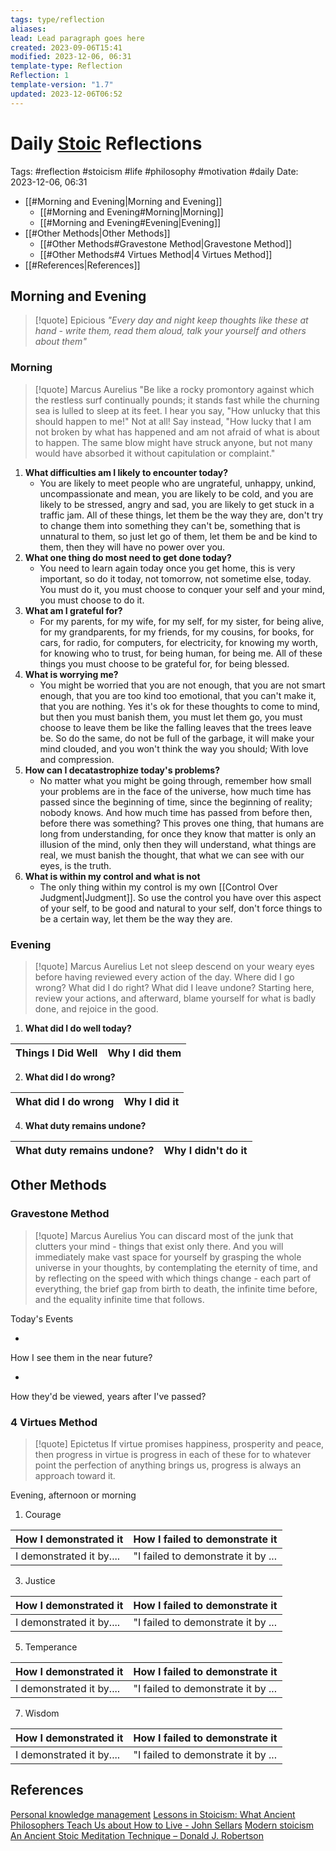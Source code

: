 ```yaml
---
tags: type/reflection
aliases: 
lead: Lead paragraph goes here
created: 2023-09-06T15:41
modified: 2023-12-06, 06:31
template-type: Reflection
Reflection: 1
template-version: "1.7"
updated: 2023-12-06T06:52
---
```



# Daily [Stoic](../SLIP-BOX/Stoicism.md) Reflections

Tags:  #reflection #stoicism #life #philosophy #motivation #daily 
Date: 2023-12-06, 06:31

- [[#Morning and Evening|Morning and Evening]]
	- [[#Morning and Evening#Morning|Morning]]
	- [[#Morning and Evening#Evening|Evening]]
- [[#Other Methods|Other Methods]]
	- [[#Other Methods#Gravestone Method|Gravestone Method]]
	- [[#Other Methods#4 Virtues Method|4 Virtues Method]]
- [[#References|References]]


## Morning and Evening

> [!quote] Epicious 
> _"Every day and night keep thoughts like these at hand - write them, read them aloud, talk your yourself and others about them"_

### Morning

> [!quote] Marcus Aurelius
> "Be like a rocky promontory against which the restless surf continually pounds; it stands fast while the churning sea is lulled to sleep at its feet. I hear you say, "How unlucky that this should happen to me!" Not at all! Say instead, "How lucky that I am not broken by what has happened and am not afraid of what is about to happen. The same blow might have struck anyone, but not many would have absorbed it without capitulation or complaint."

1. **What difficulties am I likely to encounter today?**
	- You are likely to meet people who are ungrateful, unhappy, unkind, uncompassionate and mean, you are likely to be cold, and you are likely to be stressed, angry and sad, you are likely to get stuck in a traffic jam. All of these things, let them be the way they are, don't try to change them into something they can't be, something that is unnatural to them, so just let go of them, let them be and be kind to them, then they will have no power over you. 
2. **What one thing do most need to get done today?**
	- You need to learn again today once you get home, this is very important, so do it today, not tomorrow, not sometime else, today. You must do it, you must choose to conquer your self and your mind, you must choose to do it.
1. **What am I grateful for?**
	- For my parents, for my wife, for my self, for my sister, for being alive, for my grandparents, for my friends, for my cousins, for books, for cars, for radio, for computers, for electricity, for knowing my worth, for knowing who to trust, for being human, for being me. All of these things you must choose to be grateful for, for being blessed.
2. **What is worrying me?**
	- You might be worried that you are not enough, that you are not smart enough, that you are too kind too emotional, that you can't make it, that you are nothing. Yes it's ok for these thoughts to come to mind, but then you must banish them, you must let them go, you must choose to leave them be like the falling leaves that the trees leave be. So do the same, do not be full of the garbage, it will make your mind clouded, and you won't think the way you should; With love and compression.
1. **How can I decatastrophize today's problems?**
	- No matter what you might be going through, remember how small your problems are in the face of the universe, how much time has passed since the beginning of time, since the beginning of reality; nobody knows. And how much time has passed from before then, before there was something? This proves one thing, that humans are long from understanding, for once they know that matter is only an illusion of the mind, only then they will understand, what things are real, we must banish the thought, that what we can see with our eyes, is the truth.  
2. **What is within my control and what is not**
	- The only thing within my control is my own [[Control Over Judgment|Judgment]]. So use the control you have over this aspect of your self, to be good and natural to your self, don't force things to be a certain way, let them be the way they are.

### Evening

> [!quote] Marcus Aurelius
> Let not sleep descend on your weary eyes before having reviewed every action of the day. Where did I go wrong? What did I do right? What did I leave undone? Starting here, review your actions, and afterward, blame yourself for what is badly done, and rejoice in the good.

1. **What did I do well today?**

| Things I Did Well | Why I did them |
| ------------------- | ---------------- |

2. **What did I do wrong?**

| What did I do wrong | Why I did it |
| ------------------- | ---------------- |

4. **What duty remains undone?**

| What duty remains undone? | Why I didn't do it |
| ------------------- | ---------------- |

## Other Methods

### Gravestone Method

> [!quote] Marcus Aurelius
> You can discard most of the junk that clutters your mind - things that exist only there. And you will immediately make vast space for yourself by grasping the whole universe in your thoughts, by contemplating the eternity of time, and by reflecting on the speed with which things change - each part of everything, the brief gap from birth to death, the infinite time before, and the equality infinite time that follows. 

Today's Events 

-

How I see them in the near future? 

-

How they'd be viewed, years after I've passed?

### 4 Virtues Method

> [!quote] Epictetus 
> If virtue promises happiness, prosperity and peace, then progress in virtue is progress in each of these for to whatever point the perfection of anything brings us, progress is always an approach toward it.

Evening, afternoon or morning

1. Courage 

| How I demonstrated it  | How I failed to demonstrate it |
| ------------------- | ---------------- |
| I demonstrated it by....                 | "I failed to demonstrate it by ...              |

3. Justice

| How I demonstrated it  | How I failed to demonstrate it |
| ------------------- | ---------------- |
| I demonstrated it by....                 | "I failed to demonstrate it by ...             

5. Temperance

| How I demonstrated it  | How I failed to demonstrate it |
| ------------------- | ---------------- |
| I demonstrated it by....                 | "I failed to demonstrate it by ...             

7. Wisdom

| How I demonstrated it  | How I failed to demonstrate it |
| ------------------- | ---------------- |
| I demonstrated it by....                 | "I failed to demonstrate it by ...             

## References

[Personal knowledge management](Personal%20knowledge%20management.md)
[Lessons in Stoicism: What Ancient Philosophers Teach Us about How to Live - John Sellars](https://books.google.cz/books/about/Lessons_in_Stoicism.html?id=ky84zQEACAAJ&redir_esc=y)
[Modern stoicism](https://modernstoicism.com/)
[An Ancient Stoic Meditation Technique – Donald J. Robertson](https://donaldrobertson.name/2017/03/22/an-ancient-stoic-meditation-technique/)


